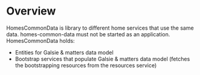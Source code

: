 # Overview
HomesCommonData is library to different home services that use the same data. homes-common-data must not be started as an application. HomesCommonData holds:
- Entities for Galsie & matters data model
- Bootstrap services that populate Galsie & matters data model (fetches the bootstrapping resources from the resources service)